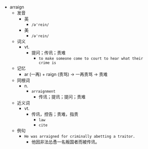 - arraign
  - 发音
    - 英
      - `/ə'rein/`
    - 美
      - `/ə'rein/`
  - 词义
    - vt.
      - 提问；传讯；责难
        - `to make someone come to court to hear what their crime is`
  - 记忆
    - ar (一再) + raign (责骂) → 一再责骂 → 责难
  - 同根词
    - n.
      - `arraignment`
        - 传讯；提讯；提问；责难
  - 近义词
    - vt.
      - 传讯，控告；责难，指责
        - `law`
        - `cite`
  - 例句
    - `He was arraigned for criminally abetting a traitor.`
      - 他因非法怂恿一名叛国者而被传讯。

